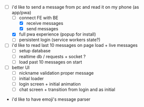 - [ ] i'd like to send a message from pc and read it on my phone (as app/pwa)
  - [ ] connect FE with BE
    - [x] receive messages
    - [x] send messages
  - [x] full pwa experience (popup for install)
  - [ ] persistent login (service workers state?)
- [ ] i'd like to read last 10 messages on page load + live messages
  - [ ] setup database
  - [ ] realtime db / requests + socket ?
  - [ ] load past 10 messages on start
- [ ] better UI
  - [ ] nickname validation proper message
  - [ ] initial loader
  - [ ] login screen + initial animation
  - [ ] chat screen + transition from login and as initial
- i'd like to have emoji's message parser